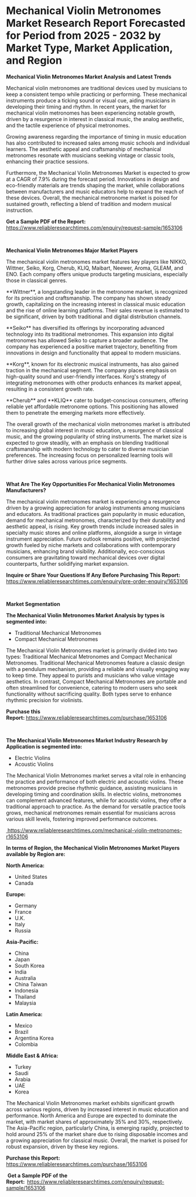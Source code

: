 <p><h1>Mechanical Violin Metronomes Market Research Report Forecasted for Period from 2025 -  2032 by Market Type, Market Application, and Region</h1></p><p><strong>Mechanical Violin Metronomes Market Analysis and Latest Trends</strong></p>
<p><p>Mechanical violin metronomes are traditional devices used by musicians to keep a consistent tempo while practicing or performing. These mechanical instruments produce a ticking sound or visual cue, aiding musicians in developing their timing and rhythm. In recent years, the market for mechanical violin metronomes has been experiencing notable growth, driven by a resurgence in interest in classical music, the analog aesthetic, and the tactile experience of physical metronomes. </p><p>Growing awareness regarding the importance of timing in music education has also contributed to increased sales among music schools and individual learners. The aesthetic appeal and craftsmanship of mechanical metronomes resonate with musicians seeking vintage or classic tools, enhancing their practice sessions.</p><p>Furthermore, the Mechanical Violin Metronomes Market is expected to grow at a CAGR of 7.9% during the forecast period. Innovations in design and eco-friendly materials are trends shaping the market, while collaborations between manufacturers and music educators help to expand the reach of these devices. Overall, the mechanical metronome market is poised for sustained growth, reflecting a blend of tradition and modern musical instruction.</p></p>
<p><strong>Get a Sample PDF of the Report:&nbsp;</strong> <a href="https://www.reliableresearchtimes.com/enquiry/request-sample/1653106?utm_campaign=3103&utm_medium=2&utm_source=Github&utm_content=ia&utm_term=18042025&utm_id=mechanical-violin-metronomes">https://www.reliableresearchtimes.com/enquiry/request-sample/1653106</a></p>
<p>&nbsp;</p>
<p><strong>Mechanical Violin Metronomes Major Market Players</strong></p>
<p><p>The mechanical violin metronomes market features key players like NIKKO, Wittner, Seiko, Korg, Cherub, KLIQ, Maibart, Neewer, Aroma, GLEAM, and ENO. Each company offers unique products targeting musicians, especially those in classical genres.</p><p>**Wittner**, a longstanding leader in the metronome market, is recognized for its precision and craftsmanship. The company has shown steady growth, capitalizing on the increasing interest in classical music education and the rise of online learning platforms. Their sales revenue is estimated to be significant, driven by both traditional and digital distribution channels.</p><p>**Seiko** has diversified its offerings by incorporating advanced technology into its traditional metronomes. This expansion into digital metronomes has allowed Seiko to capture a broader audience. The company has experienced a positive market trajectory, benefiting from innovations in design and functionality that appeal to modern musicians. </p><p>**Korg**, known for its electronic musical instruments, has also gained traction in the mechanical segment. The company places emphasis on high-quality sound and user-friendly interfaces. Korg's strategy of integrating metronomes with other products enhances its market appeal, resulting in a consistent growth rate.</p><p>**Cherub** and **KLIQ** cater to budget-conscious consumers, offering reliable yet affordable metronome options. This positioning has allowed them to penetrate the emerging markets more effectively.</p><p>The overall growth of the mechanical violin metronomes market is attributed to increasing global interest in music education, a resurgence of classical music, and the growing popularity of string instruments. The market size is expected to grow steadily, with an emphasis on blending traditional craftsmanship with modern technology to cater to diverse musician preferences. The increasing focus on personalized learning tools will further drive sales across various price segments.</p></p>
<p>&nbsp;</p>
<p><strong>What Are The Key Opportunities For Mechanical Violin Metronomes Manufacturers?</strong></p>
<p><p>The mechanical violin metronomes market is experiencing a resurgence driven by a growing appreciation for analog instruments among musicians and educators. As traditional practices gain popularity in music education, demand for mechanical metronomes, characterized by their durability and aesthetic appeal, is rising. Key growth trends include increased sales in specialty music stores and online platforms, alongside a surge in vintage instrument appreciation. Future outlook remains positive, with projected growth fueled by niche markets and collaborations with contemporary musicians, enhancing brand visibility. Additionally, eco-conscious consumers are gravitating toward mechanical devices over digital counterparts, further solidifying market expansion.</p></p>
<p><strong>Inquire or Share Your Questions If Any Before Purchasing This Report:</strong> <a href="https://www.reliableresearchtimes.com/enquiry/pre-order-enquiry/1653106?utm_campaign=3103&utm_medium=2&utm_source=Github&utm_content=ia&utm_term=18042025&utm_id=mechanical-violin-metronomes">https://www.reliableresearchtimes.com/enquiry/pre-order-enquiry/1653106</a></p>
<p>&nbsp;</p>
<p><strong>Market Segmentation</strong></p>
<p><strong>The Mechanical Violin Metronomes Market Analysis by types is segmented into:</strong></p>
<p><ul><li>Traditional Mechanical Metronomes</li><li>Compact Mechanical Metronomes</li></ul></p>
<p><p>The Mechanical Violin Metronomes market is primarily divided into two types: Traditional Mechanical Metronomes and Compact Mechanical Metronomes. Traditional Mechanical Metronomes feature a classic design with a pendulum mechanism, providing a reliable and visually engaging way to keep time. They appeal to purists and musicians who value vintage aesthetics. In contrast, Compact Mechanical Metronomes are portable and often streamlined for convenience, catering to modern users who seek functionality without sacrificing quality. Both types serve to enhance rhythmic precision for violinists.</p></p>
<p><strong>Purchase this Report:&nbsp;</strong><a href="https://www.reliableresearchtimes.com/purchase/1653106?utm_campaign=3103&utm_medium=2&utm_source=Github&utm_content=ia&utm_term=18042025&utm_id=mechanical-violin-metronomes">https://www.reliableresearchtimes.com/purchase/1653106</a></p>
<p>&nbsp;</p>
<p><strong>The Mechanical Violin Metronomes Market Industry Research by Application is segmented into:</strong></p>
<p><ul><li>Electric Violins</li><li>Acoustic Violins</li></ul></p>
<p><p>The Mechanical Violin Metronomes market serves a vital role in enhancing the practice and performance of both electric and acoustic violins. These metronomes provide precise rhythmic guidance, assisting musicians in developing timing and coordination skills. In electric violins, metronomes can complement advanced features, while for acoustic violins, they offer a traditional approach to practice. As the demand for versatile practice tools grows, mechanical metronomes remain essential for musicians across various skill levels, fostering improved performance outcomes.</p></p>
<p><a href="https://www.reliableresearchtimes.com/mechanical-violin-metronomes-r1653106?utm_campaign=3103&utm_medium=2&utm_source=Github&utm_content=ia&utm_term=18042025&utm_id=mechanical-violin-metronomes">&nbsp;https://www.reliableresearchtimes.com/mechanical-violin-metronomes-r1653106</a></p>
<p><strong>In terms of Region, the Mechanical Violin Metronomes Market Players available by Region are:</strong></p>
<p>
    <p> <strong> North America: </strong>
        <ul>
            <li>United States</li>
            <li>Canada</li>
        </ul>
        </p> 
    <p> <strong> Europe: </strong>
        <ul>
            <li>Germany</li>
            <li>France</li>
            <li>U.K.</li>
            <li>Italy</li>
            <li>Russia</li>
        </ul>
        </p> 
    <p> <strong> Asia-Pacific: </strong>
        <ul>
            <li>China</li>
            <li>Japan</li>
            <li>South Korea</li>
            <li>India</li>
            <li>Australia</li>
            <li>China Taiwan</li>
            <li>Indonesia</li>
            <li>Thailand</li>
            <li>Malaysia</li>
        </ul>
        </p> 
    <p> <strong> Latin America: </strong>
        <ul>
            <li>Mexico</li>
            <li>Brazil</li>
            <li>Argentina Korea</li>
            <li>Colombia</li>
        </ul>
        </p> 
    <p> <strong> Middle East & Africa: </strong>
        <ul>
            <li>Turkey</li>
            <li>Saudi</li>
            <li>Arabia</li>
            <li>UAE</li>
            <li>Korea</li>
        </ul>
    </p>
    </p>
<p><p>The Mechanical Violin Metronomes market exhibits significant growth across various regions, driven by increased interest in music education and performance. North America and Europe are expected to dominate the market, with market shares of approximately 35% and 30%, respectively. The Asia-Pacific region, particularly China, is emerging rapidly, projected to hold around 25% of the market share due to rising disposable incomes and a growing appreciation for classical music. Overall, the market is poised for robust expansion, driven by these key regions.</p></p>
<p><strong>Purchase this Report: </strong><a href="https://www.reliableresearchtimes.com/purchase/1653106?utm_campaign=3103&utm_medium=2&utm_source=Github&utm_content=ia&utm_term=18042025&utm_id=mechanical-violin-metronomes">https://www.reliableresearchtimes.com/purchase/1653106</a></p>
<p>&nbsp;<strong>Get a Sample PDF of the Report:&nbsp;&nbsp;</strong><a href="https://www.reliableresearchtimes.com/enquiry/request-sample/1653106?utm_campaign=3103&utm_medium=2&utm_source=Github&utm_content=ia&utm_term=18042025&utm_id=mechanical-violin-metronomes">https://www.reliableresearchtimes.com/enquiry/request-sample/1653106</a></p>
<p><strong></strong></p>
<p><p></p><p></p><p></p></p>
